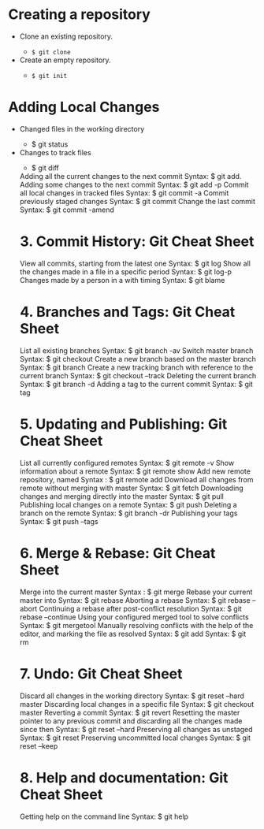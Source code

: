 
<h1>Creating a repository</h1>
<ul>
    <li>Clone an existing repository.</li>
    <ul>
        <li><code>$ git clone</code></li>
     </ul>   
    <li>Create an empty repository.</li>
    <ul>
        <li><code>$ git init</code></li>
    </ul> 
</ul>

<h1>Adding Local Changes</h1>
<ul>
    <li>Changed files in the working directory</li>
<ul>
    <li>$ git status</li>
</ul>
<li>Changes to track files</li>
<ul>
    <li> $ git diff</li>
</ul>
Adding all the current changes to the next commit
Syntax: $ git add.
Adding some changes to the next commit
Syntax: $ git add -p
Commit all local changes in tracked files
Syntax: $ git commit -a
Commit previously staged changes
Syntax: $ git commit
Change the last commit
Syntax: $ git commit -amend


<h1>3. Commit History: Git Cheat Sheet</h1>
View all commits, starting from the latest one
Syntax: $ git log
Show all the changes made in a file in a specific period
Syntax: $ git log-p
Changes made by a person in a with timing
Syntax: $ git blame






<h1>4. Branches and Tags: Git Cheat Sheet</h1>
List all existing branches
Syntax: $ git branch -av
Switch master branch
Syntax: $ git checkout
Create a new branch based on the master branch
Syntax: $ git branch
Create a new tracking branch with reference to the current branch
Syntax: $ git checkout –track
Deleting the current branch
Syntax: $ git branch -d
Adding a tag to the current commit
Syntax: $ git tag


<h1>5. Updating and Publishing: Git Cheat Sheet</h1>
List all currently configured remotes
Syntax: $ git remote -v
Show information about a remote
Syntax: $ git remote show
Add new remote repository, named
Syntax : $ git remote add
Download all changes from remote without merging with master
Syntax: $ git fetch
Downloading changes and merging directly into the master
Syntax: $ git pull
Publishing local changes on a remote
Syntax: $ git push
Deleting a branch on the remote
Syntax: $ git branch -dr
Publishing your tags
Syntax: $ git push –tags






<h1>6. Merge & Rebase: Git Cheat Sheet</h1>


Merge into the current master
Syntax : $ git merge
Rebase your current master into
Syntax: $ git rebase
Aborting a rebase
Syntax: $ git rebase –abort
Continuing a rebase after post-conflict resolution
Syntax: $ git rebase –continue
Using your configured merged tool to solve conflicts
Syntax: $ git mergetool
Manually resolving conflicts with the help of the editor, and marking the file as resolved
Syntax: $ git add
Syntax: $ git rm

<h1>7. Undo: Git Cheat Sheet</h1>
Discard all changes in the working directory
Syntax: $ git reset –hard master
Discarding local changes in a specific file
Syntax: $ git checkout master
Reverting a commit
Syntax: $ git revert
Resetting the master pointer to any previous commit and discarding all the changes made since then
Syntax: $ git reset –hard
Preserving all changes as unstaged
Syntax: $ git reset
Preserving uncommitted local changes
Syntax: $ git reset –keep


<h1>8. Help and documentation: Git Cheat Sheet</h1>
Getting help on the command line
Syntax: $ git help


